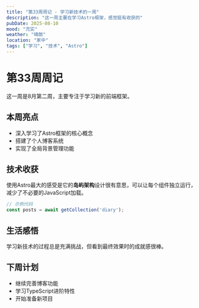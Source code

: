 ```yaml
---
title: "第33周周记 - 学习新技术的一周"
description: "这一周主要在学习Astro框架，感觉挺有收获的"
pubDate: 2025-08-10
mood: "充实"
weather: "晴朗"
location: "家中"
tags: ["学习", "技术", "Astro"]
---
```


# 第33周周记

这一周是8月第二周，主要专注于学习新的前端框架。

## 本周亮点

- 深入学习了Astro框架的核心概念
- 搭建了个人博客系统
- 实现了全局背景管理功能

## 技术收获

使用Astro最大的感受是它的**岛屿架构**设计很有意思，可以让每个组件独立运行，减少了不必要的JavaScript加载。

```typescript
// 示例代码
const posts = await getCollection('diary');
```

## 生活感悟

学习新技术的过程总是充满挑战，但看到最终效果时的成就感很棒。

## 下周计划

- 继续完善博客功能
- 学习TypeScript进阶特性
- 开始准备新项目
